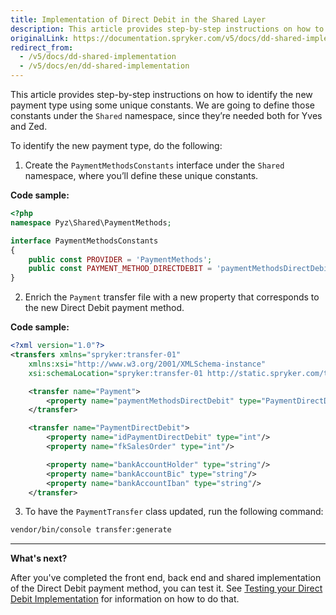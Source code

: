 ```yaml
---
title: Implementation of Direct Debit in the Shared Layer
description: This article provides step-by-step instructions on how to identify the new payment type using some unique constants.
originalLink: https://documentation.spryker.com/v5/docs/dd-shared-implementation
redirect_from:
  - /v5/docs/dd-shared-implementation
  - /v5/docs/en/dd-shared-implementation
---
```


This article provides step-by-step instructions on how to identify the new payment type using some unique constants. We are going to define those constants under the `Shared` namespace, since they’re needed both for Yves and Zed.

To identify the new payment type, do the following:
1. Create the `PaymentMethodsConstants` interface under the `Shared` namespace, where you’ll define these unique constants.

**Code sample:**
    
```php
<?php
namespace Pyz\Shared\PaymentMethods;

interface PaymentMethodsConstants
{
	public const PROVIDER = 'PaymentMethods';
	public const PAYMENT_METHOD_DIRECTDEBIT = 'paymentMethodsDirectDebit';
}
```

2. Enrich the `Payment` transfer file with a new property that corresponds to the new Direct Debit payment method.

**Code sample:**

```xml
<?xml version="1.0"?>
<transfers xmlns="spryker:transfer-01"
    xmlns:xsi="http://www.w3.org/2001/XMLSchema-instance"
    xsi:schemaLocation="spryker:transfer-01 http://static.spryker.com/transfer-01.xsd">

    <transfer name="Payment">
        <property name="paymentMethodsDirectDebit" type="PaymentDirectDebit"/>
    </transfer>

    <transfer name="PaymentDirectDebit">
        <property name="idPaymentDirectDebit" type="int"/>
        <property name="fkSalesOrder" type="int"/>

        <property name="bankAccountHolder" type="string"/>
        <property name="bankAccountBic" type="string"/>
        <property name="bankAccountIban" type="string"/>
    </transfer>
```

3. To have the `PaymentTransfer` class updated, run the following command:

```bash
vendor/bin/console transfer:generate
```

***
**What's next?**

After you've completed the front end, back end and shared implementation of the Direct Debit payment method, you can test it. See [Testing your Direct Debit Implementation](https://documentation.spryker.com/docs/en/dd-test-implementation) for information on how to do that.
